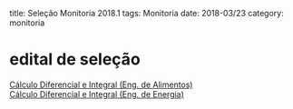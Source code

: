 title: Seleção Monitoria 2018.1
tags: Monitoria
date: 2018-03/23
category: monitoria

# edital de seleção
[Cálculo Diferencial e Integral (Eng. de Alimentos)]({filename}/arquivos/edital-monitoria-2018-1-alimentos.pdf)  
[Cálculo Diferencial e Integral (Eng. de Energia)]({filename}/arquivos/edital-monitoria-2018-1-energia.pdf)
